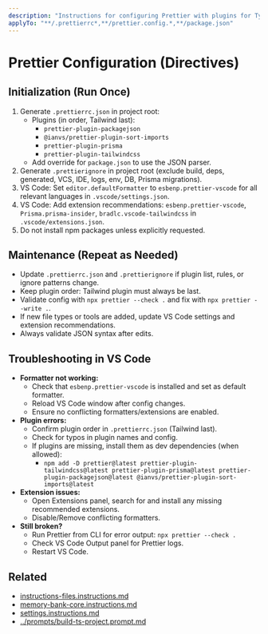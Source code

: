```yaml
---
description: "Instructions for configuring Prettier with plugins for TypeScript projects without initializing npm packages"
applyTo: "**/.prettierrc*,**/prettier.config.*,**/package.json"
---
```




# Prettier Configuration (Directives)

## Initialization (Run Once)

1. Generate `.prettierrc.json` in project root:
   - Plugins (in order, Tailwind last):
     - `prettier-plugin-packagejson`
     - `@ianvs/prettier-plugin-sort-imports`
     - `prettier-plugin-prisma`
     - `prettier-plugin-tailwindcss`
   - Add override for `package.json` to use the JSON parser.
2. Generate `.prettierignore` in project root (exclude build, deps, generated, VCS, IDE, logs, env, DB, Prisma migrations).
3. VS Code: Set `editor.defaultFormatter` to `esbenp.prettier-vscode` for all relevant languages in `.vscode/settings.json`.
4. VS Code: Add extension recommendations: `esbenp.prettier-vscode`, `Prisma.prisma-insider`, `bradlc.vscode-tailwindcss` in `.vscode/extensions.json`.
5. Do not install npm packages unless explicitly requested.

## Maintenance (Repeat as Needed)

- Update `.prettierrc.json` and `.prettierignore` if plugin list, rules, or ignore patterns change.
- Keep plugin order: Tailwind plugin must always be last.
- Validate config with `npx prettier --check .` and fix with `npx prettier --write .`.
- If new file types or tools are added, update VS Code settings and extension recommendations.
- Always validate JSON syntax after edits.

## Troubleshooting in VS Code

- **Formatter not working:**
  - Check that `esbenp.prettier-vscode` is installed and set as default formatter.
  - Reload VS Code window after config changes.
  - Ensure no conflicting formatters/extensions are enabled.
- **Plugin errors:**
  - Confirm plugin order in `.prettierrc.json` (Tailwind last).
  - Check for typos in plugin names and config.
  - If plugins are missing, install them as dev dependencies (when allowed):
    - `npm add -D prettier@latest prettier-plugin-tailwindcss@latest prettier-plugin-prisma@latest prettier-plugin-packagejson@latest @ianvs/prettier-plugin-sort-imports@latest`
- **Extension issues:**
  - Open Extensions panel, search for and install any missing recommended extensions.
  - Disable/Remove conflicting formatters.
- **Still broken?**
  - Run Prettier from CLI for error output: `npx prettier --check .`
  - Check VS Code Output panel for Prettier logs.
  - Restart VS Code.

## Related

- [instructions-files.instructions.md](./instructions-files.instructions.md)
- [memory-bank-core.instructions.md](./memory-bank-core.instructions.md)
- [settings.instructions.md](./settings.instructions.md)
- [../prompts/build-ts-project.prompt.md](../prompts/build-ts-project.prompt.md)
